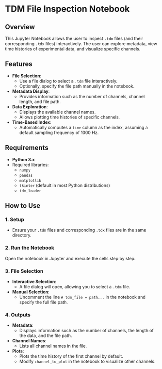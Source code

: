 # TDM File Inspection Notebook

## Overview

This Jupyter Notebook allows the user to inspect `.tdm` files (and their corresponding `.tdx` files) interactively. The user can explore metadata, view time histories of experimental data, and visualize specific channels.

## Features

- **File Selection**:
  - Use a file dialog to select a `.tdm` file interactively.
  - Optionally, specify the file path manually in the notebook.
- **Metadata Display**:
  - Provides information such as the number of channels, channel length, and file path.
- **Data Exploration**:
  - Displays the available channel names.
  - Allows plotting time histories of specific channels.
- **Time-Based Index**:
  - Automatically computes a `time` column as the index, assuming a default sampling frequency of 1000 Hz.

## Requirements

- **Python 3.x**
- Required libraries:
  - `numpy`
  - `pandas`
  - `matplotlib`
  - `tkinter` (default in most Python distributions)
  - `tdm_loader`

## How to Use

### 1. Setup
- Ensure your `.tdm` files and corresponding `.tdx` files are in the same directory.

### 2. Run the Notebook
Open the notebook in Jupyter and execute the cells step by step.

### 3. File Selection
- **Interactive Selection**:
  - A file dialog will open, allowing you to select a `.tdm` file.
- **Manual Selection**:
  - Uncomment the line `# tdm_file = path...` in the notebook and specify the full file path.

### 4. Outputs
- **Metadata**:
  - Displays information such as the number of channels, the length of the data, and the file path.
- **Channel Names**:
  - Lists all channel names in the file.
- **Plots**:
  - Plots the time history of the first channel by default.
  - Modify `channel_to_plot` in the notebook to visualize other channels.


